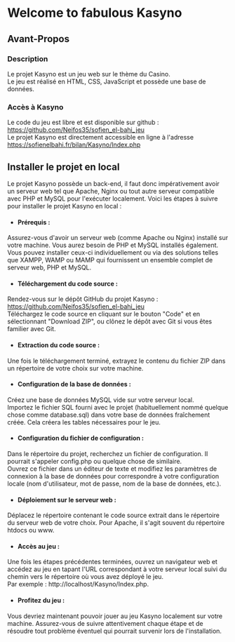# Welcome to fabulous Kasyno
## Avant-Propos
### Description
Le projet Kasyno est un jeu web sur le thème du Casino.  
Le jeu est réalisé en HTML, CSS, JavaScript et possède une base de données.  
  
### Accès à Kasyno
Le code du jeu est libre et est disponible sur github : https://github.com/Neifos35/sofien_el-bahi_jeu  
Le projet Kasyno est directement accessible en ligne à l'adresse https://sofienelbahi.fr/bilan/Kasyno/Index.php  
  
## Installer le projet en local  
Le projet Kasyno possède un back-end, il faut donc impérativement avoir un serveur web tel que Apache, Nginx ou tout autre serveur compatible avec PHP et MySQL pour l'exécuter localement. Voici les étapes à suivre pour installer le projet Kasyno en local :

* #### Prérequis :

Assurez-vous d'avoir un serveur web (comme Apache ou Nginx) installé sur votre machine.
Vous aurez besoin de PHP et MySQL installés également. Vous pouvez installer ceux-ci individuellement ou via des solutions telles que XAMPP, WAMP ou MAMP qui fournissent un ensemble complet de serveur web, PHP et MySQL.


* #### Téléchargement du code source :  

Rendez-vous sur le dépôt GitHub du projet Kasyno : https://github.com/Neifos35/sofien_el-bahi_jeu  
Téléchargez le code source en cliquant sur le bouton "Code" et en sélectionnant "Download ZIP", ou clônez le dépôt avec Git si vous êtes familier avec Git.  

* #### Extraction du code source :

Une fois le téléchargement terminé, extrayez le contenu du fichier ZIP dans un répertoire de votre choix sur votre machine.  

* #### Configuration de la base de données :  

Créez une base de données MySQL vide sur votre serveur local.    
Importez le fichier SQL fourni avec le projet (habituellement nommé quelque chose comme database.sql) dans votre base de données fraîchement créée. Cela créera les tables nécessaires pour le jeu.  

* #### Configuration du fichier de configuration :  

Dans le répertoire du projet, recherchez un fichier de configuration. Il pourrait s'appeler config.php ou quelque chose de similaire.  
Ouvrez ce fichier dans un éditeur de texte et modifiez les paramètres de connexion à la base de données pour correspondre à votre configuration locale (nom d'utilisateur, mot de passe, nom de la base de données, etc.).  

* #### Déploiement sur le serveur web :  

Déplacez le répertoire contenant le code source extrait dans le répertoire du serveur web de votre choix. Pour Apache, il s'agit souvent du répertoire htdocs ou www.  

*  #### Accès au jeu :  

Une fois les étapes précédentes terminées, ouvrez un navigateur web et accédez au jeu en tapant l'URL correspondant à votre serveur local suivi du chemin vers le répertoire où vous avez déployé le jeu.   
Par exemple : http://localhost/Kasyno/Index.php.  

* #### Profitez du jeu :

Vous devriez maintenant pouvoir jouer au jeu Kasyno localement sur votre machine.
Assurez-vous de suivre attentivement chaque étape et de résoudre tout problème éventuel qui pourrait survenir lors de l'installation.






